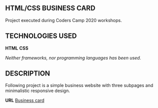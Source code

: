 ## HTML/CSS BUSINESS CARD

Project executed during Coders Camp 2020 workshops.

## TECHNOLOGIES USED

**HTML**
**CSS**

_Neither frameworks, nor programming languages has been used._

## DESCRIPTION

Following project is a simple business website with three subpages and minimalistic responsive design.

**URL**
[Business card](https://asiaziola.github.io/cc.business_card/)
